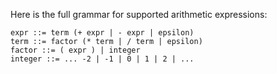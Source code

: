 Here is the full grammar for supported arithmetic expressions:

```
expr ::= term (+ expr | - expr | epsilon)
term ::= factor (* term | / term | epsilon)
factor ::= ( expr ) | integer
integer ::= ... -2 | -1 | 0 | 1 | 2 | ...

```